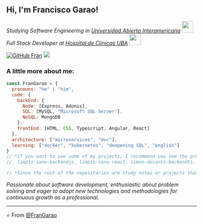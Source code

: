<h2> Hi, I'm Francisco Garao! </h2>
<!--<img align='right' src="https://media.giphy.com/media/ieyl9zmCjO4b4t6qoY/giphy.gif" width="230"> -->
<p><em>Studying Software Engineering in <a href="https://uai.edu.ar" target="_blank">Universidad Abierta Interamericana</a>  <img src="https://media.giphy.com/media/fYSnHlufseco8Fh93Z/giphy.gif" width="30"></br>Full Stack Developer at <a href="https://portal.hospitaldeclinicas.uba.ar" target="_blank">Hospital de Clinicas UBA</a>  <img src="https://media.giphy.com/media/WUlplcMpOCEmTGBtBW/giphy.gif" width="30"> 
</em></p>

[![GitHub Fran](https://img.shields.io/github/followers/FranGarao?label=follow&style=social)](https://github.com/FranGarao)
[![](https://img.shields.io/badge/Gmail-garaofrancisco%40gmail.com-red)](https://mail.google.com/mail/u/0/?tab=km#inbox)

### A little more about me:   

```javascript
const FranGarao = {
  pronouns: "he" | "him",
  code: {
    backEnd: {
      Node: [Express, Adonis],
      SQL: [MySQL, "Microsoft SQL Server"],
      NoSQL: MongoDB
    },
    frontEnd: [HTML, CSS, Typescript, Angular, React] 
  },
  architecture: ["microservices", "mvc"],
  learning: ["docker", "kubernetes", "deepening SQL", "english"]
}
// *If you want to see some of my projects, I recommend you see the projects:
//  limpio-sano-backendjs, limpio-sano-react, simon-decants-backendts.

// *Since the rest of the repositories are study notes or projects that are too premature to show them
```

<!-- <img src="https://media.giphy.com/media/LnQjpWaON8nhr21vNW/giphy.gif" width="60">--> 
<em>Passionate about software development, enthusiastic about problem solving and eager to adopt new technologies and methodologies for continuous growth as a professional.</em>

---

⭐️ From [@FranGarao](https://github.com/FranGarao)



<!--
**FranGarao/FranGarao** is a ✨ _special_ ✨ repository because its `README.md` (this file) appears on your GitHub profile.

Here are some ideas to get you started:

- 🔭 I’m currently working on ...
- 🌱 I’m currently learning ...
- 👯 I’m looking to collaborate on ...
- 🤔 I’m looking for help with ...
- 💬 Ask me about ...
- 📫 How to reach me: ...
- 😄 Pronouns: ...
- ⚡ Fun fact: ...
-->
